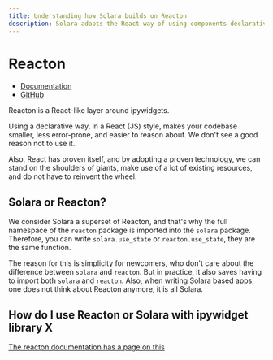```yaml
---
title: Understanding how Solara builds on Reacton
description: Solara adapts the React way of using components declaratively to build UIs and brings it to Python.
---
```

# Reacton

 * [Documentation](https://reacton.solara.dev/)
 * [GitHub](https://github.com/widgetti/reacton/)

Reacton is a React-like layer around ipywidgets.

Using a declarative way, in a React (JS) style, makes your codebase smaller, less error-prone, and easier to reason about. We don't see a good reason not to use it.

Also, React has proven itself, and by adopting a proven technology, we can stand on the shoulders of giants, make use of a lot of existing resources, and do not have to reinvent the wheel.


## Solara or Reacton?

We consider Solara a superset of Reacton, and that's why the full namespace of the `reacton` package is imported into the `solara` package.
Therefore, you can write `solara.use_state` or `reacton.use_state`, they are the same function.

The reason for this is simplicity for newcomers, who don't care about the difference between `solara` and `reacton`.
But in practice, it also saves having to import both `solara` and `reacton`.
Also, when writing Solara based apps, one does not think about Reacton anymore, it is all Solara.

## How do I use Reacton or Solara with ipywidget library X

[The reacton documentation has a page on this](https://reacton.solara.dev/en/latest/libraries/)
